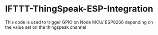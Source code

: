 # IFTTT-ThingSpeak-ESP-Integration
This code is used to trigger GPIO on Node MCU/ ESP8266 depending on the value set on the thingspeak channel 
